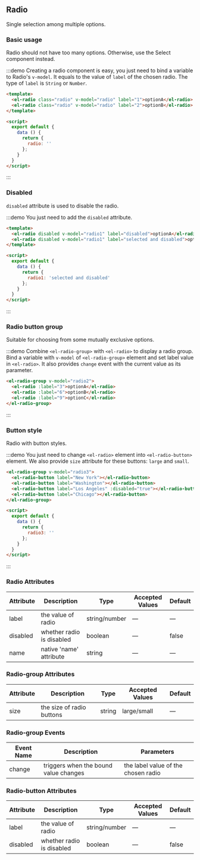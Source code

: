 <script>
  module.exports = {
    data() {
      return {
        radio: '1',
        radio1: 'selected and disabled',
        radio2: 3,
        radio3: ''
      };
    }
  };
</script>

## Radio

Single selection among multiple options.

### Basic usage

Radio should not have too many options. Otherwise, use the Select component instead.

:::demo Creating a radio component is easy, you just need to bind a variable to Radio's `v-model`. It equals to the value of `label` of the chosen radio. The type of `label` is `String` or `Number`.
```html
<template>
  <el-radio class="radio" v-model="radio" label="1">optionA</el-radio>
  <el-radio class="radio" v-model="radio" label="2">optionB</el-radio>
</template>

<script>
  export default {
    data () {
      return {
        radio: ''
      };
    }
  }
</script>
```
:::

### Disabled

`disabled` attribute is used to disable the radio.

:::demo You just need to add the `disabled` attribute.
```html
<template>
  <el-radio disabled v-model="radio1" label="disabled">optionA</el-radio>
  <el-radio disabled v-model="radio1" label="selected and disabled">optionB</el-radio>
</template>

<script>
  export default {
    data () {
      return {
        radio1: 'selected and disabled'
      };
    }
  }
</script>
```
:::

### Radio button group

Suitable for choosing from some mutually exclusive options. 

:::demo Combine `<el-radio-group>` with `<el-radio>` to display a radio group. Bind a variable with `v-model` of `<el-radio-group>` element and set label value in `<el-radio>`. It also provides `change` event with the current value as its parameter.

```html
<el-radio-group v-model="radio2">
  <el-radio :label="3">optionA</el-radio>
  <el-radio :label="6">optionB</el-radio>
  <el-radio :label="9">optionC</el-radio>
</el-radio-group>
```
:::

### Button style

Radio with button styles.

:::demo You just need to change `<el-radio>` element into `<el-radio-button>` element. We also provide `size` attribute for these buttons: `large` and `small`.
```html
<el-radio-group v-model="radio3">
  <el-radio-button label="New York"></el-radio-button>
  <el-radio-button label="Washington"></el-radio-button>
  <el-radio-button label="Los Angeles" :disabled="true"></el-radio-button>
  <el-radio-button label="Chicago"></el-radio-button>
</el-radio-group>

<script>
  export default {
    data () {
      return {
        radio3: ''
      };
    }
  }
</script>
```
:::

### Radio Attributes

 Attribute      | Description          | Type      | Accepted Values       | Default  
---- | ---- | ---- | ---- | ----
label | the value of radio | string/number | — | —
disabled | whether radio is disabled | boolean | — | false
name | native 'name' attribute | string    |      —         |     —   

### Radio-group Attributes

 Attribute      | Description          | Type      | Accepted Values       | Default  
---- | ---- | ---- | ---- | ----
size | the size of radio buttons | string | large/small | —

### Radio-group Events

| Event Name | Description | Parameters |
--- | --- | ---
change | triggers when the bound value changes | the label value of the chosen radio

### Radio-button Attributes

 Attribute      | Description          | Type      | Accepted Values       | Default  
---- | ---- | ---- | ---- | ----
label | the value of radio | string/number | — | —
disabled | whether radio is disabled | boolean | — | false


